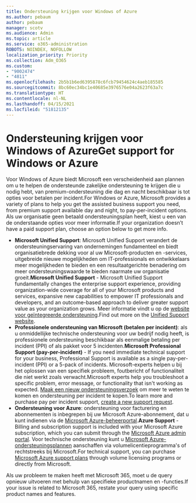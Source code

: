 ```yaml
---
title: Ondersteuning krijgen voor Windows of Azure
ms.author: pebaum
author: pebaum
manager: scotv
ms.audience: Admin
ms.topic: article
ms.service: o365-administration
ROBOTS: NOINDEX, NOFOLLOW
localization_priority: Priority
ms.collection: Adm_O365
ms.custom:
- "9002474"
- "4811"
ms.openlocfilehash: 2b5b1b6ed6395878c6fcb79454624c4aeb185585
ms.sourcegitcommit: 8bc60ec34bc1e40685e3976576e04a2623f63a7c
ms.translationtype: HT
ms.contentlocale: nl-NL
ms.lasthandoff: 04/15/2021
ms.locfileid: "51812135"
---
```

# <a name="get-support-for-windows-or-azure"></a><span data-ttu-id="567e8-102">Ondersteuning krijgen voor Windows of Azure</span><span class="sxs-lookup"><span data-stu-id="567e8-102">Get support for Windows or Azure</span></span>

<span data-ttu-id="567e8-103">Voor Windows of Azure biedt Microsoft een verscheidenheid aan plannen om u te helpen de ondersteunde zakelijke ondersteuning te krijgen die u nodig hebt, van premium-ondersteuning die dag en nacht beschikbaar is tot opties voor betalen per incident.</span><span class="sxs-lookup"><span data-stu-id="567e8-103">For Windows or Azure, Microsoft provides a variety of plans to help you get the assisted business support you need, from premium support available day and night, to pay-per-incident options.</span></span> <span data-ttu-id="567e8-104">Als uw organisatie geen betaald ondersteuningsplan heeft, kiest u een van de onderstaande opties voor meer informatie.</span><span class="sxs-lookup"><span data-stu-id="567e8-104">If your organization doesn’t have a paid support plan, choose an option below to get more info.</span></span>

- <span data-ttu-id="567e8-105">**Microsoft Unified Support**: Microsoft Unified Support verandert de ondersteuningservaring van ondernemingen fundamenteel en biedt organisatiebrede dekking voor al uw Microsoft-producten en -services, uitgebreide nieuwe mogelijkheden om IT-professionals en ontwikkelaars meer mogelijkheden te bieden en een resultaatgerichte benadering om meer ondersteuningswaarde te bieden naarmate uw organisatie groeit.</span><span class="sxs-lookup"><span data-stu-id="567e8-105">**Microsoft Unified Support** - Microsoft Unified Support fundamentally changes the enterprise support experience, providing organization-wide coverage for all of your Microsoft products and services, expansive new capabilities to empower IT professionals and developers, and an outcome-based approach to deliver greater support value as your organization grows.</span></span> <span data-ttu-id="567e8-106">Meer informatie vindt u op de [website voor geïntegreerde ondersteuning](https://aka.ms/unified-support).</span><span class="sxs-lookup"><span data-stu-id="567e8-106">Find out more on the [Unified Support website](https://aka.ms/unified-support).</span></span>
- <span data-ttu-id="567e8-107">**Professionele ondersteuning van Microsoft (betalen per incident)**: als u onmiddellijke technische ondersteuning voor uw bedrijf nodig heeft, is professionele ondersteuning beschikbaar als eenmalige betaling per incident (PPI) of als pakket voor 5 incidenten.</span><span class="sxs-lookup"><span data-stu-id="567e8-107">**Microsoft Professional Support (pay-per-incident)** - If you need immediate technical support for your business, Professional Support is available as a single pay-per-incident (PPI) or a 5-pack of incidents.</span></span> <span data-ttu-id="567e8-108">Microsoft-experts helpen u bij het oplossen van een specifiek probleem, foutbericht of functionaliteit die niet werkt zoals verwacht.</span><span class="sxs-lookup"><span data-stu-id="567e8-108">Microsoft experts help you troubleshoot a specific problem, error message, or functionality that isn't working as expected.</span></span> <span data-ttu-id="567e8-109">[Maak een nieuw ondersteuningsverzoek](https://support.microsoft.com/supportforbusiness/productselection) om meer te weten te komen en ondersteuning per incident te kopen.</span><span class="sxs-lookup"><span data-stu-id="567e8-109">To learn more and purchase pay per incident support, [create a new support request](https://support.microsoft.com/supportforbusiness/productselection).</span></span>
- <span data-ttu-id="567e8-110">**Ondersteuning voor Azure**: ondersteuning voor facturering en abonnementen is inbegrepen bij uw Microsoft Azure-abonnement, dat u kunt indienen via de [Microsoft Azure-beheerportal](https://portal.azure.com/).</span><span class="sxs-lookup"><span data-stu-id="567e8-110">**Azure Support** - Billing and subscription support is included with your Microsoft Azure subscription, which you can submit through the [Microsoft Azure admin portal](https://portal.azure.com/).</span></span> <span data-ttu-id="567e8-111">Voor technische ondersteuning kunt u [Microsoft Azure-ondersteuningsplannen](https://azure.microsoft.com/support/plans/) aanschaffen via volumelicentieprogramma's of rechtstreeks bij Microsoft.</span><span class="sxs-lookup"><span data-stu-id="567e8-111">For technical support, you can purchase [Microsoft Azure support plans](https://azure.microsoft.com/support/plans/) through volume licensing programs or directly from Microsoft.</span></span>

<span data-ttu-id="567e8-112">Als uw probleem te maken heeft met Microsoft 365, moet u de query opnieuw uitvoeren met behulp van specifieke productnamen en -functies.</span><span class="sxs-lookup"><span data-stu-id="567e8-112">If your issue is related to Microsoft 365, restate your query using specific product names and features.</span></span>
